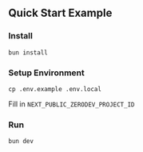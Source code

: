## Quick Start Example

### Install
```
bun install
```

### Setup Environment
```
cp .env.example .env.local
```

Fill in `NEXT_PUBLIC_ZERODEV_PROJECT_ID`

### Run
```
bun dev
```